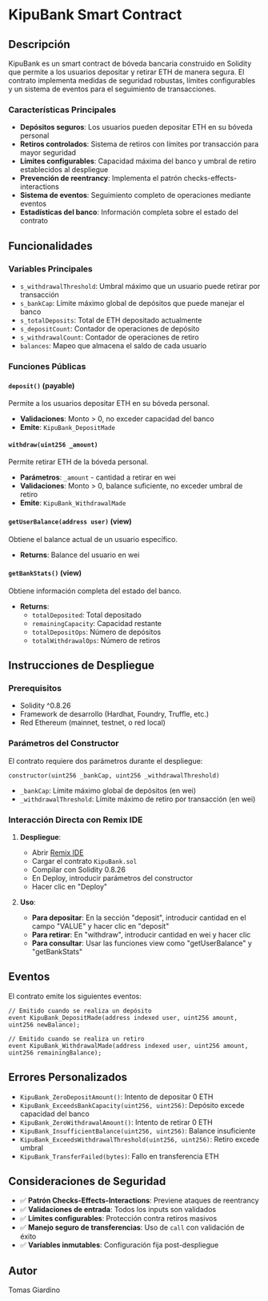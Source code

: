 # KipuBank Smart Contract

## Descripción

KipuBank es un smart contract de bóveda bancaria construido en Solidity que permite a los usuarios depositar y retirar ETH de manera segura. El contrato implementa medidas de seguridad robustas, límites configurables y un sistema de eventos para el seguimiento de transacciones.

### Características Principales

- **Depósitos seguros**: Los usuarios pueden depositar ETH en su bóveda personal
- **Retiros controlados**: Sistema de retiros con límites por transacción para mayor seguridad
- **Límites configurables**: Capacidad máxima del banco y umbral de retiro establecidos al despliegue
- **Prevención de reentrancy**: Implementa el patrón checks-effects-interactions
- **Sistema de eventos**: Seguimiento completo de operaciones mediante eventos
- **Estadísticas del banco**: Información completa sobre el estado del contrato

## Funcionalidades

### Variables Principales

- `s_withdrawalThreshold`: Umbral máximo que un usuario puede retirar por transacción
- `s_bankCap`: Límite máximo global de depósitos que puede manejar el banco
- `s_totalDeposits`: Total de ETH depositado actualmente
- `s_depositCount`: Contador de operaciones de depósito
- `s_withdrawalCount`: Contador de operaciones de retiro
- `balances`: Mapeo que almacena el saldo de cada usuario

### Funciones Públicas

#### `deposit()` (payable)
Permite a los usuarios depositar ETH en su bóveda personal.
- **Validaciones**: Monto > 0, no exceder capacidad del banco
- **Emite**: `KipuBank_DepositMade`

#### `withdraw(uint256 _amount)`
Permite retirar ETH de la bóveda personal.
- **Parámetros**: `_amount` - cantidad a retirar en wei
- **Validaciones**: Monto > 0, balance suficiente, no exceder umbral de retiro
- **Emite**: `KipuBank_WithdrawalMade`

#### `getUserBalance(address user)` (view)
Obtiene el balance actual de un usuario específico.
- **Returns**: Balance del usuario en wei

#### `getBankStats()` (view)
Obtiene información completa del estado del banco.
- **Returns**: 
  - `totalDeposited`: Total depositado
  - `remainingCapacity`: Capacidad restante
  - `totalDepositOps`: Número de depósitos
  - `totalWithdrawalOps`: Número de retiros

## Instrucciones de Despliegue

### Prerequisitos

- Solidity ^0.8.26
- Framework de desarrollo (Hardhat, Foundry, Truffle, etc.)
- Red Ethereum (mainnet, testnet, o red local)

### Parámetros del Constructor

El contrato requiere dos parámetros durante el despliegue:

```solidity
constructor(uint256 _bankCap, uint256 _withdrawalThreshold)
```

- `_bankCap`: Límite máximo global de depósitos (en wei)
- `_withdrawalThreshold`: Límite máximo de retiro por transacción (en wei)



### Interacción Directa con Remix IDE

1. **Despliegue**:
   - Abrir [Remix IDE](https://remix.ethereum.org/)
   - Cargar el contrato `KipuBank.sol`
   - Compilar con Solidity 0.8.26
   - En Deploy, introducir parámetros del constructor
   - Hacer clic en "Deploy"

2. **Uso**:
   - **Para depositar**: En la sección "deposit", introducir cantidad en el campo "VALUE" y hacer clic en "deposit"
   - **Para retirar**: En "withdraw", introducir cantidad en wei y hacer clic
   - **Para consultar**: Usar las funciones view como "getUserBalance" y "getBankStats"

## Eventos

El contrato emite los siguientes eventos:

```solidity
// Emitido cuando se realiza un depósito
event KipuBank_DepositMade(address indexed user, uint256 amount, uint256 newBalance);

// Emitido cuando se realiza un retiro
event KipuBank_WithdrawalMade(address indexed user, uint256 amount, uint256 remainingBalance);
```

## Errores Personalizados

- `KipuBank_ZeroDepositAmount()`: Intento de depositar 0 ETH
- `KipuBank_ExceedsBankCapacity(uint256, uint256)`: Depósito excede capacidad del banco
- `KipuBank_ZeroWithdrawalAmount()`: Intento de retirar 0 ETH
- `KipuBank_InsufficientBalance(uint256, uint256)`: Balance insuficiente
- `KipuBank_ExceedsWithdrawalThreshold(uint256, uint256)`: Retiro excede umbral
- `KipuBank_TransferFailed(bytes)`: Fallo en transferencia ETH

## Consideraciones de Seguridad

- ✅ **Patrón Checks-Effects-Interactions**: Previene ataques de reentrancy
- ✅ **Validaciones de entrada**: Todos los inputs son validados
- ✅ **Límites configurables**: Protección contra retiros masivos
- ✅ **Manejo seguro de transferencias**: Uso de `call` con validación de éxito
- ✅ **Variables inmutables**: Configuración fija post-despliegue


## Autor

Tomas Giardino
